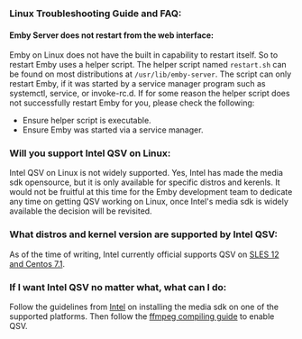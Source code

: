 ### Linux Troubleshooting Guide and FAQ:

#### Emby Server does not restart from the web interface:
Emby on Linux does not have the built in capability to restart itself. So to restart Emby uses a helper script. The helper script named ```restart.sh``` can be found on most distributions at ```/usr/lib/emby-server```. The script can only restart Emby, if it was started by a service manager program such as systemctl, service, or invoke-rc.d. If for some reason the helper script does not successfully restart Emby for you, please check the following:
* Ensure helper script is executable.
* Ensure Emby was started via a service manager.

### Will you support Intel QSV on Linux:
Intel QSV on Linux is not widely supported. Yes, Intel has made the media sdk opensource, but it is only available for specific distros and kerenls. It would not be fruitful at this time for the Emby development team to dedicate any time on getting QSV working on Linux, once Intel's media sdk is widely available the decision will be revisited. 

### What distros and kernel version are supported by Intel QSV:
As of the time of writing, Intel currently official supports QSV on [SLES 12 and Centos 7.1](https://software.intel.com/en-us/intel-mediasdk-supported-versions-server).

### If I want Intel QSV no matter what, what can I do:
Follow the guidelines from [Intel](https://software.intel.com/sites/default/files/media_server_studio_getting_started_guide.pdf) on installing the media sdk on one of the supported platforms. Then follow the [ffmpeg compiling guide](https://github.com/drocon11/ffmpeg-qsv) to enable QSV.